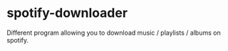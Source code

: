 # spotify-downloader
Different program allowing you to download music / playlists / albums on spotify.

